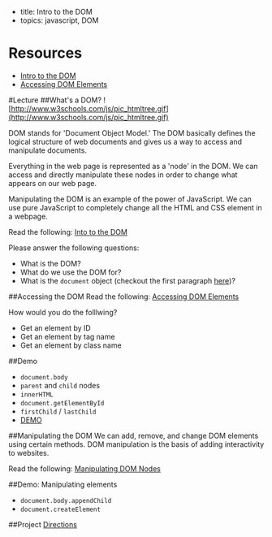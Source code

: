 - title: Intro to the DOM
- topics: javascript, DOM

# Resources
- [Intro to the DOM](http://www.w3schools.com/js/js_htmldom.asp)
- [Accessing DOM Elements](http://www.w3schools.com/js/js_htmldom_elements.asp)

#Lecture
##What's a DOM?
![http://www.w3schools.com/js/pic_htmltree.gif](http://www.w3schools.com/js/pic_htmltree.gif)

DOM stands for 'Document Object Model.' The DOM basically defines the logical structure of web documents and gives us a way to access and manipulate documents.

Everything in the web page is represented as a 'node' in the DOM. We can access and directly manipulate these nodes in order to change what appears on our web page.

Manipulating the DOM is an example of the power of JavaScript. We can use pure JavaScript to completely change all the HTML and CSS element in a webpage.

Read the following: [Into to the DOM](http://www.w3schools.com/js/js_htmldom.asp)

Please answer the following questions:
- What is the DOM?
- What do we use the DOM for?
- What is the `document` object (checkout the first paragraph [here](http://www.w3schools.com/js/js_htmldom_document.asp))?


##Accessing the DOM
Read the following: [Accessing DOM Elements](http://www.w3schools.com/js/js_htmldom_elements.asp)

How would you do the folllwing?
- Get an element by ID
- Get an element by tag name
- Get an element by class name

##Demo
- `document.body`
- `parent` and `child` nodes
- `innerHTML`
- `document.getElementById`
- `firstChild` / `lastChild`
- [DEMO](demo.md)

##Manipulating the DOM
We can add, remove, and change DOM elements using certain methods. DOM manipulation is the basis of adding interactivity to websites.

Read the following: [Manipulating DOM Nodes](http://www.w3schools.com/js/js_htmldom_nodes.asp)

##Demo: Manipulating elements
- `document.body.appendChild`
- `document.createElement`

##Project
[Directions](groceryList.md)
